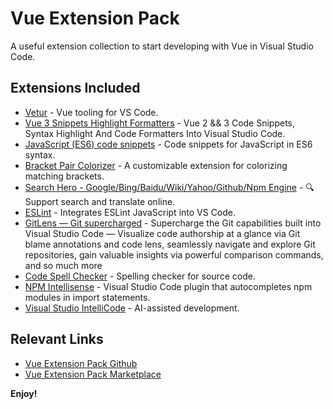 # Vue Extension Pack

A useful extension collection to start developing with Vue in Visual Studio Code.

## Extensions Included

- [Vetur](https://marketplace.visualstudio.com/items?itemName=octref.vetur) - Vue tooling for VS Code.
- [Vue 3 Snippets Highlight Formatters](https://marketplace.visualstudio.com/items?itemName=Wscats.vue) - Vue 2 && 3 Code Snippets, Syntax Highlight And Code Formatters Into Visual Studio Code.
- [JavaScript (ES6) code snippets](https://marketplace.visualstudio.com/items?itemName=xabikos.JavaScriptSnippets) - Code snippets for JavaScript in ES6 syntax.
- [Bracket Pair Colorizer](https://marketplace.visualstudio.com/items?itemName=CoenraadS.bracket-pair-colorizer) - A customizable extension for colorizing matching brackets.
- [Search Hero - Google/Bing/Baidu/Wiki/Yahoo/Github/Npm Engine](https://marketplace.visualstudio.com/items?itemName=Wscats.search) - 🔍Support search and translate online.
- [ESLint](https://marketplace.visualstudio.com/items?itemName=dbaeumer.vscode-eslint) - Integrates ESLint JavaScript into VS Code.
- [GitLens — Git supercharged](https://marketplace.visualstudio.com/items?itemName=eamodio.gitlens) - Supercharge the Git capabilities built into Visual Studio Code — Visualize code authorship at a glance via Git blame annotations and code lens, seamlessly navigate and explore Git repositories, gain valuable insights via powerful comparison commands, and so much more
- [Code Spell Checker](https://marketplace.visualstudio.com/items?itemName=streetsidesoftware.code-spell-checker) - Spelling checker for source code.
- [NPM Intellisense](https://marketplace.visualstudio.com/items?itemName=christian-kohler.npm-intellisense) - Visual Studio Code plugin that autocompletes npm modules in import statements.
- [Visual Studio IntelliCode](https://marketplace.visualstudio.com/items?itemName=visualstudioexptteam.vscodeintellicode) - AI-assisted development.

## Relevant Links

- [Vue Extension Pack Github](https://github.com/Wscats/vue-extension-pack)
- [Vue Extension Pack Marketplace](https://marketplace.visualstudio.com/items?itemName=Wscats.vue-extensionpack)

**Enjoy!**
